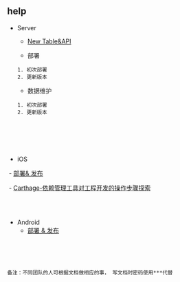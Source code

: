 ## help

- Server 
  -  [New Table&API](https://github.com/bstcine/help/wiki/Server-Create-New-Table&API)
  
  - 部署
  ```
  1. 初次部署
  2. 更新版本
  ```

  - 数据维护
  ```
  1. 初次部署
  2. 更新版本
  ```
  
  


<br>
<br>

- iOS 
  
  - [部署& 发布](https://github.com/bstcine/help/wiki/iOS-%E9%83%A8%E7%BD%B2%E4%B8%8E%E5%8F%91%E5%B8%83)
  
  - [Carthage-依赖管理工具对工程开发的操作步骤探索](https://github.com/bstcine/help/wiki/Carthage-依赖管理工具对工程开发的操作步骤探索)

<br>
<br>

- Android 
  - [部署 & 发布](https://github.com/bstcine/help/wiki/Android-%E9%83%A8%E7%BD%B2%E4%B8%8E%E5%8F%91%E5%B8%83)


<br>
<br>
<br>

```
备注：不同团队的人可根据文档做相应的事， 写文档时密码使用***代替
```
